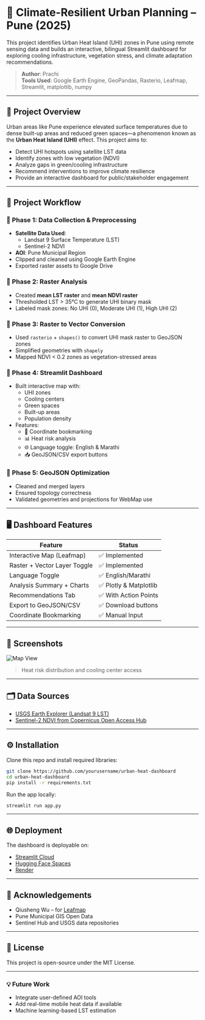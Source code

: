 
# 🌆 Climate-Resilient Urban Planning – Pune (2025)

This project identifies Urban Heat Island (UHI) zones in Pune using remote sensing data and builds an interactive, bilingual Streamlit dashboard for exploring cooling infrastructure, vegetation stress, and climate adaptation recommendations.

> **Author**: Prachi  
> **Tools Used**: Google Earth Engine, GeoPandas, Rasterio, Leafmap, Streamlit, matplotlib, numpy

---

## 🚀 Project Overview

Urban areas like Pune experience elevated surface temperatures due to dense built-up areas and reduced green spaces—a phenomenon known as the **Urban Heat Island (UHI)** effect. This project aims to:

- Detect UHI hotspots using satellite LST data
- Identify zones with low vegetation (NDVI)
- Analyze gaps in green/cooling infrastructure
- Recommend interventions to improve climate resilience
- Provide an interactive dashboard for public/stakeholder engagement

---

## 🧭 Project Workflow

### 🔹 Phase 1: Data Collection & Preprocessing

- **Satellite Data Used**:
  - Landsat 9 Surface Temperature (LST)
  - Sentinel-2 NDVI
- **AOI**: Pune Municipal Region
- Clipped and cleaned using Google Earth Engine
- Exported raster assets to Google Drive

### 🔹 Phase 2: Raster Analysis

- Created **mean LST raster** and **mean NDVI raster**
- Thresholded LST > 35°C to generate UHI binary mask
- Labeled mask zones: No UHI (0), Moderate UHI (1), High UHI (2)

### 🔹 Phase 3: Raster to Vector Conversion

- Used `rasterio` + `shapes()` to convert UHI mask raster to GeoJSON zones
- Simplified geometries with `shapely`
- Mapped NDVI < 0.2 zones as vegetation-stressed areas

### 🔹 Phase 4: Streamlit Dashboard

- Built interactive map with:
  - UHI zones
  - Cooling centers
  - Green spaces
  - Built-up areas
  - Population density
- Features:
  - 📌 Coordinate bookmarking
  - 📊 Heat risk analysis
  - 🌐 Language toggle: English & Marathi
  - 📥 GeoJSON/CSV export buttons

### 🔹 Phase 5: GeoJSON Optimization

- Cleaned and merged layers
- Ensured topology correctness
- Validated geometries and projections for WebMap use

---

## 🖥️ Dashboard Features

| Feature                      | Status       |
|-----------------------------|--------------|
| Interactive Map (Leafmap)   | ✅ Implemented |
| Raster + Vector Layer Toggle| ✅ Implemented |
| Language Toggle              | ✅ English/Marathi |
| Analysis Summary + Charts   | ✅ Plotly & Matplotlib |
| Recommendations Tab         | ✅ With Action Points |
| Export to GeoJSON/CSV       | ✅ Download buttons |
| Coordinate Bookmarking      | ✅ Manual Input |

---

## 📸 Screenshots

![Map View](figures/uhi_vs_cooling_access.png)

> Heat risk distribution and cooling center access

---

## 🗂️ Data Sources

- [USGS Earth Explorer (Landsat 9 LST)](https://earthexplorer.usgs.gov/)
- [Sentinel-2 NDVI from Copernicus Open Access Hub](https://scihub.copernicus.eu/dhus)

---

## ⚙️ Installation

Clone this repo and install required libraries:

```bash
git clone https://github.com/yourusername/urban-heat-dashboard
cd urban-heat-dashboard
pip install -r requirements.txt
```

Run the app locally:

```bash
streamlit run app.py
```

---

## 🌐 Deployment

The dashboard is deployable on:
- [Streamlit Cloud](https://streamlit.io/cloud)
- [Hugging Face Spaces](https://huggingface.co/spaces)
- [Render](https://render.com)

---

## 🙌 Acknowledgements

- Qiusheng Wu – for [Leafmap](https://github.com/giswqs/leafmap)
- Pune Municipal GIS Open Data
- Sentinel Hub and USGS data repositories

---

## 📄 License

This project is open-source under the MIT License.

---

### 💡 Future Work

- Integrate user-defined AOI tools
- Add real-time mobile heat data if available
- Machine learning-based LST estimation
